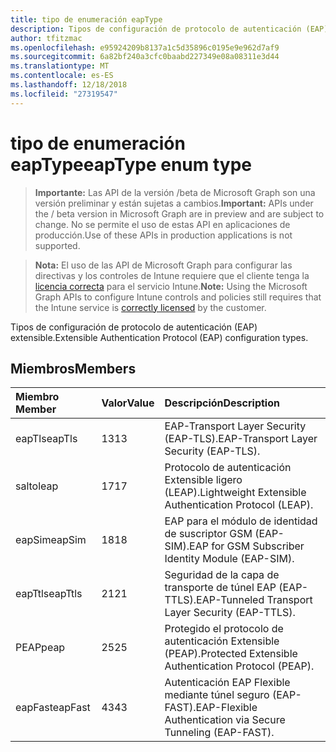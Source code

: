 ```yaml
---
title: tipo de enumeración eapType
description: Tipos de configuración de protocolo de autenticación (EAP) extensible.
author: tfitzmac
ms.openlocfilehash: e95924209b8137a1c5d35896c0195e9e962d7af9
ms.sourcegitcommit: 6a82bf240a3cfc0baabd227349e08a08311e3d44
ms.translationtype: MT
ms.contentlocale: es-ES
ms.lasthandoff: 12/18/2018
ms.locfileid: "27319547"
---
```

# <a name="eaptype-enum-type"></a><span data-ttu-id="adea1-103">tipo de enumeración eapType</span><span class="sxs-lookup"><span data-stu-id="adea1-103">eapType enum type</span></span>

> <span data-ttu-id="adea1-104">**Importante:** Las API de la versión /beta de Microsoft Graph son una versión preliminar y están sujetas a cambios.</span><span class="sxs-lookup"><span data-stu-id="adea1-104">**Important:** APIs under the / beta version in Microsoft Graph are in preview and are subject to change.</span></span> <span data-ttu-id="adea1-105">No se permite el uso de estas API en aplicaciones de producción.</span><span class="sxs-lookup"><span data-stu-id="adea1-105">Use of these APIs in production applications is not supported.</span></span>

> <span data-ttu-id="adea1-106">**Nota:** El uso de las API de Microsoft Graph para configurar las directivas y los controles de Intune requiere que el cliente tenga la [licencia correcta](https://go.microsoft.com/fwlink/?linkid=839381) para el servicio Intune.</span><span class="sxs-lookup"><span data-stu-id="adea1-106">**Note:** Using the Microsoft Graph APIs to configure Intune controls and policies still requires that the Intune service is [correctly licensed](https://go.microsoft.com/fwlink/?linkid=839381) by the customer.</span></span>

<span data-ttu-id="adea1-107">Tipos de configuración de protocolo de autenticación (EAP) extensible.</span><span class="sxs-lookup"><span data-stu-id="adea1-107">Extensible Authentication Protocol (EAP) configuration types.</span></span>
## <a name="members"></a><span data-ttu-id="adea1-108">Miembros</span><span class="sxs-lookup"><span data-stu-id="adea1-108">Members</span></span>
|<span data-ttu-id="adea1-109">Miembro	</span><span class="sxs-lookup"><span data-stu-id="adea1-109">Member</span></span>|<span data-ttu-id="adea1-110">Valor</span><span class="sxs-lookup"><span data-stu-id="adea1-110">Value</span></span>|<span data-ttu-id="adea1-111">Descripción</span><span class="sxs-lookup"><span data-stu-id="adea1-111">Description</span></span>|
|:---|:---|:---|
|<span data-ttu-id="adea1-112">eapTls</span><span class="sxs-lookup"><span data-stu-id="adea1-112">eapTls</span></span>|<span data-ttu-id="adea1-113">13</span><span class="sxs-lookup"><span data-stu-id="adea1-113">13</span></span>|<span data-ttu-id="adea1-114">EAP-Transport Layer Security (EAP-TLS).</span><span class="sxs-lookup"><span data-stu-id="adea1-114">EAP-Transport Layer Security (EAP-TLS).</span></span>|
|<span data-ttu-id="adea1-115">salto</span><span class="sxs-lookup"><span data-stu-id="adea1-115">leap</span></span>|<span data-ttu-id="adea1-116">17</span><span class="sxs-lookup"><span data-stu-id="adea1-116">17</span></span>|<span data-ttu-id="adea1-117">Protocolo de autenticación Extensible ligero (LEAP).</span><span class="sxs-lookup"><span data-stu-id="adea1-117">Lightweight Extensible Authentication Protocol (LEAP).</span></span>|
|<span data-ttu-id="adea1-118">eapSim</span><span class="sxs-lookup"><span data-stu-id="adea1-118">eapSim</span></span>|<span data-ttu-id="adea1-119">18</span><span class="sxs-lookup"><span data-stu-id="adea1-119">18</span></span>|<span data-ttu-id="adea1-120">EAP para el módulo de identidad de suscriptor GSM (EAP-SIM).</span><span class="sxs-lookup"><span data-stu-id="adea1-120">EAP for GSM Subscriber Identity Module (EAP-SIM).</span></span>|
|<span data-ttu-id="adea1-121">eapTtls</span><span class="sxs-lookup"><span data-stu-id="adea1-121">eapTtls</span></span>|<span data-ttu-id="adea1-122">21</span><span class="sxs-lookup"><span data-stu-id="adea1-122">21</span></span>|<span data-ttu-id="adea1-123">Seguridad de la capa de transporte de túnel EAP (EAP-TTLS).</span><span class="sxs-lookup"><span data-stu-id="adea1-123">EAP-Tunneled Transport Layer Security (EAP-TTLS).</span></span>|
|<span data-ttu-id="adea1-124">PEAP</span><span class="sxs-lookup"><span data-stu-id="adea1-124">peap</span></span>|<span data-ttu-id="adea1-125">25</span><span class="sxs-lookup"><span data-stu-id="adea1-125">25</span></span>|<span data-ttu-id="adea1-126">Protegido el protocolo de autenticación Extensible (PEAP).</span><span class="sxs-lookup"><span data-stu-id="adea1-126">Protected Extensible Authentication Protocol (PEAP).</span></span>|
|<span data-ttu-id="adea1-127">eapFast</span><span class="sxs-lookup"><span data-stu-id="adea1-127">eapFast</span></span>|<span data-ttu-id="adea1-128">43</span><span class="sxs-lookup"><span data-stu-id="adea1-128">43</span></span>|<span data-ttu-id="adea1-129">Autenticación EAP Flexible mediante túnel seguro (EAP-FAST).</span><span class="sxs-lookup"><span data-stu-id="adea1-129">EAP-Flexible Authentication via Secure Tunneling (EAP-FAST).</span></span>|





